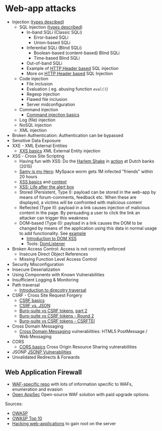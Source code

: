 # Web-app attacks


* Injection ([types descibed](https://phpsecurity.readthedocs.io/en/latest/Injection-Attacks.html))
  * SQL injection ([types described](https://www.quora.com/How-many-types-of-SQL-injections-are-there))
    * In-band SQLi (Classic SQLi)
      * Error-based SQLi
      * Union-based SQLi
    * Inferential SQLi (Blind SQLi)
      * Boolean-based (content-based) Blind SQLi
      * Time-based Blind SQLi
    * Out-of-band SQLi
    * Example of [HTTP Header based](https://resources.infosecinstitute.com/sql-injection-http-headers/) SQL injection
    * More on [HTTP Header based](https://blog.cloudflare.com/the-sleepy-user-agent/) SQL Injection
  * Code injection
    * File inclusion
    * Evaluation ( eg. abusing function ```eval()```)
    * Regexp injection
    * Flawed file inclusion
    * Server midconfiguration
  * Command injection
    * [Command injection basics](https://www.gracefulsecurity.com/command-injection-the-good-the-bad-and-the-blind/)
  * Log (file) injection
  * NoSQL injection
  * XML injection
* Broken Authentication: Authentication can be bypassed
* Sensitive Data Exposure
* XXE - XML External Entities
  * [XXS basics](https://www.gracefulsecurity.com/xml-external-entity-injection-xxe-vulnerabilities/) XML External Entity injection 
* XSS - Cross Site Scripting
  * Having fun with XSS: Do the [Harlem Shake](https://gist.github.com/marcaube/692b5bdb99ba69b9b60f471d2721aa95) in [action](https://www.youtube.com/watch?v=K0noqLisW_c) at Dutch banks (2015)
  * [Samy is my Hero](https://en.wikipedia.org/wiki/Samy_(computer_worm)): MySpace worm gets 1M infected "friends" within 20 hours
  * [XSS basics](https://www.gracefulsecurity.com/what-is-cross-site-scripting-xss/) and [context](https://www.gracefulsecurity.com/cross-site-scripting-lesson-2-contexts/)
  * [XSS: Life after the alert box](https://www.gracefulsecurity.com/cross-site-scripting-xss-life-after-the-alert-box/)
  * Stored (Persistent, Type I): payload can be stored in the web-app by means of forum-comments, feedback etc. When these are displayed, a victims will be confronted with malicious content
  * Reflected (Type II): payload in a link causes injection of malicious content in the page. By persuading a user to click the link an attacker can trigger this weakness
  * DOM-based (Type 0): payload in a link causes the DOM to be changed by means of the application using this data in normal usage to add functionality. See [example](https://www.owasp.org/index.php/DOM_Based_XSS)
    * [Introduction to DOM XSS](https://www.gracefulsecurity.com/an-introduction-to-dom-xss/)
    * Tools: [DomListener](https://chrome.google.com/webstore/detail/domlistener/jlfdgnlpibogjanomigieemaembjeolj?hl=en)
* Broken Access Control: Access is not correctly enforced
  * Insecure Direct Object References
  * Missing Function Level Access Control
* Security Misconfiguration
* Insecure Deserialization
* Using Components with Known Vulnerabilities
* Insufficient Logging & Monitoring
* Path traversal
  * [Introduction to direcotry traversal](https://www.gracefulsecurity.com/introduction-to-directory-traversal/)
* CSRF - Cross Site Request Forgery
  * [CSRF basics](https://www.gracefulsecurity.com/what-is-cross-site-request-forgery/)
  * [CSRF vs. JSON](https://www.gracefulsecurity.com/csrf-vs-json/)
  * [Burp-suite vs CSRF tokens](https://www.gracefulsecurity.com/burp-suite-vs-csrf-tokens/), [part 2](https://www.gracefulsecurity.com/burp-vs-csrf-tokens-part-2-code/)
  * [Burp-suite vs CSRF tokens - Round 2](https://www.gracefulsecurity.com/burp-suite-vs-csrf-tokens-round-two/)
  * [Burp-suite vs CSRF tokens - CSRFTEI](https://www.gracefulsecurity.com/burp-suite-vs-csrf-tokens-csrftei/)
* Cross Domain Messaging
  * [Cross Domain Messaging](https://www.gracefulsecurity.com/html5-cross-domain-messaging-postmessage-vulnerabilities/) vulnerabilities: HTML5 PostMessage / Web Messaging
* CORS
  * [CORS basics](https://www.gracefulsecurity.com/html5-cross-origin-resource-sharing-cors-vulnerabilities/) Cross Origin Resource Sharing vulnerabilities
* JSONP
  [JSONP Vulnerabilities](https://www.gracefulsecurity.com/jsonp-vulnerabilities/)
* Unvalidated Redirects & Forwards


## Web Application Firewall
* [WAF-specific repo](https://github.com/0xInfection/Awesome-WAF) with lots of information specific to WAFs, enumeration and evasion
* [Open AppSec](https://www.openappsec.io/) Open-source WAF solution with paid upgrade options.

Sources:
* [OWASP](https://www.owasp.org/index.php/Main_Page)
* [OWASP Top 10](https://www.owasp.org/index.php/Category:OWASP_Top_Ten_Project)
* [Hacking web-applications](https://www.gracefulsecurity.com/hacking-web-applications/) to gain root on the server